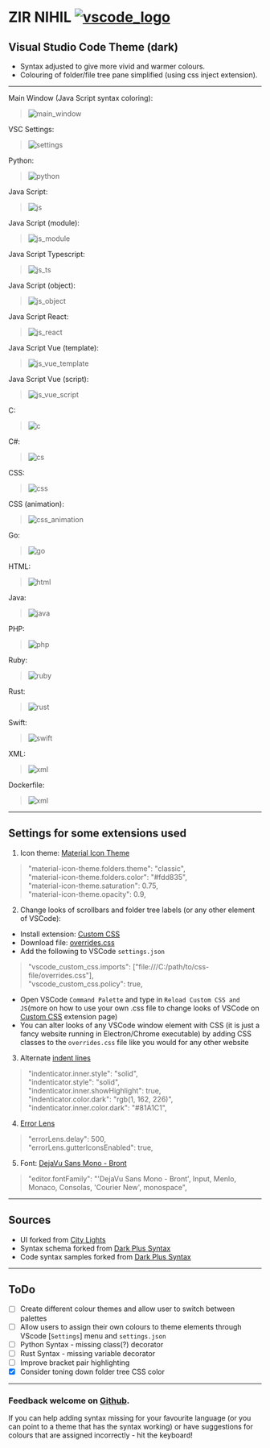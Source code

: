 # ZIR NIHIL [![vscode_logo](./themes/icons/vscode_mini.png)](https://marketplace.visualstudio.com/items?itemName=zir.zir-nihil)

## **Visual Studio Code** Theme (dark)

- Syntax adjusted to give more vivid and warmer colours.
- Colouring of folder/file tree pane simplified (using css inject extension).

---

Main Window (Java Script syntax coloring):
>![main_window](./themes/images/screenshots/main_window.png)

VSC Settings:
>![settings](./themes/images/screenshots/settings.png)

Python:
>![python](./themes/images/screenshots/python.png)

Java Script:
>![js](./themes/images/screenshots/js.png)

Java Script (module):
>![js_module](./themes/images/screenshots/js_module.png)

Java Script Typescript:
>![js_ts](./themes/images/screenshots/js_ts.png)

Java Script (object):
>![js_object](./themes/images/screenshots/js_object.png)

Java Script React:
>![js_react](./themes/images/screenshots/js_react.png)

Java Script Vue (template):
>![js_vue_template](./themes/images/screenshots/js_vue_template.png)

Java Script Vue (script):
>![js_vue_script](./themes/images/screenshots/js_vue_script.png)

C:
>![c](./themes/images/screenshots/c.png)

C#:
>![cs](./themes/images/screenshots/cs.png)

CSS:
>![css](./themes/images/screenshots/css.png)

CSS (animation):
>![css_animation](./themes/images/screenshots/css_animation.png)

Go:
>![go](./themes/images/screenshots/go.png)

HTML:
>![html](./themes/images/screenshots/html.png)

Java:
>![java](./themes/images/screenshots/java.png)

PHP:
>![php](./themes/images/screenshots/php.png)

Ruby:
>![ruby](./themes/images/screenshots/ruby.png)

Rust:
>![rust](./themes/images/screenshots/rust.png)

Swift:
>![swift](./themes/images/screenshots/swift.png)

XML:
>![xml](./themes/images/screenshots/xml.png)

Dockerfile:
>![xml](./themes/images/screenshots/dockerfile.png)
---
## Settings for some extensions used

1. Icon theme: [Material Icon Theme](https://marketplace.visualstudio.com/items?itemName=PKief.material-icon-theme)

  > "material-icon-theme.folders.theme": "classic",  
  > "material-icon-theme.folders.color": "#fdd835",  
  > "material-icon-theme.saturation": 0.75,  
  > "material-icon-theme.opacity": 0.9,  

2. Change looks of scrollbars and folder tree labels (or any other element of VSCode):  
 - Install extension: [Custom CSS](https://github.com/be5invis/vscode-custom-css)  
 - Download file: [overrides.css](https://github.com/zirdev/zir-vscode-nihil/blob/master/themes/css/overrides.css)  
 - Add the following to VSCode `settings.json`
  >	"vscode_custom_css.imports": ["file:///C:/path/to/css-file/overrides.css"],  
  >	"vscode_custom_css.policy": true, 
 - Open VSCode `Command Palette` and type in `Reload Custom CSS and JS`(more on how to use your own .css file to change looks of VSCode on [Custom CSS](https://github.com/be5invis/vscode-custom-css) extension page)  
 - You can alter looks of any VSCode window element with CSS (it is just a fancy website running in Electron/Chrome executable) by adding CSS classes to the `overrides.css` file like you would for any other website  

3. Alternate [indent lines](https://github.com/SirTori/indenticator)

  >"indenticator.inner.style": "solid",  
  >"indenticator.style": "solid",  
  >"indenticator.inner.showHighlight": true,  
  >"indenticator.color.dark": "rgb(1, 162, 226)",  
  >"indenticator.inner.color.dark": "#81A1C1",  
4. [Error Lens](https://github.com/phindle/error-lens)

  >"errorLens.delay": 500,  
  >"errorLens.gutterIconsEnabled": true,  

5. Font: [DejaVu Sans Mono - Bront](https://github.com/chrismwendt/bront)

  >  "editor.fontFamily": "'DejaVu Sans Mono - Bront', Input, Menlo, Monaco, Consolas, 'Courier New', monospace",  
---
## Sources

- UI forked from [City Lights](http://citylights.xyz/)
- Syntax schema forked from [Dark Plus Syntax](https://github.com/dunstontc/dark-plus-syntax)
- Code syntax samples forked from [Dark Plus Syntax](https://github.com/dunstontc/dark-plus-syntax)

---
## ToDo

- [ ] Create different colour themes and allow user to switch between palettes  
- [ ] Allow users to assign their own colours to theme elements through VScode [`Settings`] menu and `settings.json`   
- [ ] Python Syntax - missing class(?) decorator
- [ ] Rust Syntax - missing variable decorator
- [ ] Improve bracket pair highlighting
- [x] Consider toning down folder tree CSS color
---
### Feedback welcome on [Github](https://github.com/zirdev/zir-vscode-nihil/issues). 
If you can help adding syntax missing for your favourite language (or you can point to a theme that has the syntax working) or have suggestions for colours that are assigned incorrectly - hit the keyboard!   